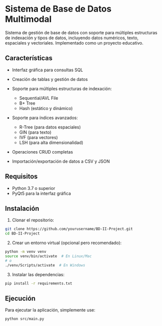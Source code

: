 # Sistema de Base de Datos Multimodal

Sistema de gestión de base de datos con soporte para múltiples estructuras de indexación y tipos de datos, incluyendo datos numéricos, texto, espaciales y vectoriales. Implementado como un proyecto educativo.

## Características

- Interfaz gráfica para consultas SQL
- Creación de tablas y gestión de datos
- Soporte para múltiples estructuras de indexación:

  - Sequential/AVL File
  - B+ Tree
  - Hash (estático y dinámico)

- Soporte para índices avanzados:

  - R-Tree (para datos espaciales)
  - GIN (para texto)
  - IVF (para vectores)
  - LSH (para alta dimensionalidad)

- Operaciones CRUD completas
- Importación/exportación de datos a CSV y JSON

## Requisitos

- Python 3.7 o superior
- PyQt5 para la interfaz gráfica

## Instalación

1. Clonar el repositorio:

```bash
git clone https://github.com/yourusername/BD-II-Project.git
cd BD-II-Project
```

2. Crear un entorno virtual (opcional pero recomendado):

```bash
python -m venv venv
source venv/bin/activate  # En Linux/Mac
# o
./venv/Scripts/activate  # En Windows
```

3. Instalar las dependencias:

```bash
pip install -r requirements.txt
```

## Ejecución

Para ejecutar la aplicación, simplemente use:

```bash
python src/main.py
```
